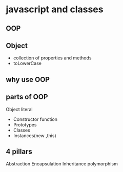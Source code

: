 # javascript and classes



## OOP

## Object
 - collection of properties and methods
 - toLowerCase


 ## why use OOP
  
## parts of OOP
Object literal

- Constructor function
- Prototypes
- Classes
- Instances(new ,this)



## 4 pillars
Abstraction
Encapsulation
Inheritance
polymorphism



